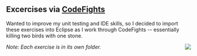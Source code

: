 Excercises via [CodeFights](https://codefights.com/)
-----

Wanted to improve my unit testing and IDE skills, so I decided to import these exercises into Eclipse as I work through CodeFights -- essentially killing two birds with one stone.

<img align="right" src="https://github.com/terrythompson/code-fights/blob/master/two-birds-one-onix.png">

*Note: Each exercise is in its own folder.*
